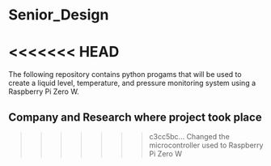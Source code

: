 # Senior_Design
<<<<<<< HEAD
=======
The following repository contains python progams that will be used to create a liquid level, temperature, and pressure monitoring system using a Raspberry Pi Zero W.

## Company and Research where project took place
>>>>>>> c3cc5bc... Changed the microcontroller used to Raspberry Pi Zero W

